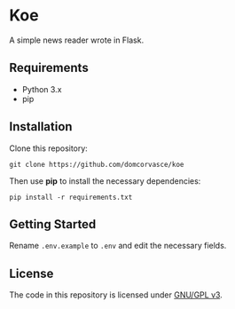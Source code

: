 # Koe

A simple news reader wrote in Flask.

## Requirements

- Python 3.x
- pip

## Installation

Clone this repository:

```shell
git clone https://github.com/domcorvasce/koe
```

Then use **pip** to install the necessary dependencies:

```shell
pip install -r requirements.txt
```

## Getting Started

Rename `.env.example` to `.env` and edit the necessary fields.

## License

The code in this repository is licensed under [GNU/GPL v3](LICENSE).